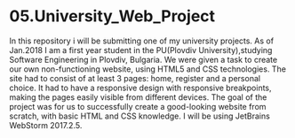 # 05.University_Web_Project
In this repository i will be submitting one of my university projects. As of Jan.2018 I am a first year student in the PU(Plovdiv University),studying Software Engineering in Plovdiv, Bulgaria. We were given a task to create our own non-functioning website, using HTML5 and CSS technologies. The site had to consist of at least 3 pages: home, register and a personal choice. It had to have a responsive design with responsive breakpoints, making the pages easily visible from different devices.  The goal of the project was for us to successfully create a good-looking website from scratch, with basic HTML and CSS knowledge. I will be using JetBrains WebStorm 2017.2.5.
